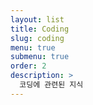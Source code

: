 ```yaml
---
layout: list
title: Coding
slug: coding
menu: true
submenu: true
order: 2
description: >
  코딩에 관련된 지식
---
```

